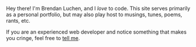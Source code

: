 Hey there! I'm Brendan Luchen, and I *love* to code. This site serves 
primarily as a personal portfolio, but may also play host to musings, 
tunes, poems, rants, etc.

If you are an experienced web developer and notice something that makes you
cringe, feel free to [tell me](contact.html).


